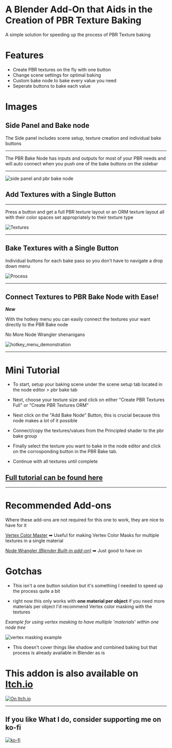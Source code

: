 # A Blender Add-On that Aids in the Creation of PBR Texture Baking

A simple solution for speeding up the process of PBR Texture baking


# Features

- Create PBR textures on the fly with one button
- Change scene settings for optimal baking 
- Custom bake node to bake every value you need
- Seperate buttons to bake each value

# Images

## Side Panel and Bake node

The Side panel includes scene setup, texture creation and individual bake buttons

***

The PBR Bake Node has inputs and outputs for most of your PBR needs and will auto connect when you push one of the bake buttons on the sidebar

***

![side panel and pbr bake node](images/panel_and_bake_node.png)

## Add Textures with a Single Button

***

Press a button and get a full PBR texture layout or an ORM texture layout all with their color spaces set appropriately to their texture type

![Textures](images/video/create_textures.webp)


***

## Bake Textures with a Single Button

Individual buttons for each bake pass so you don't have to navigate a drop down menu

![Process](images/video/autobake.webp)

---

## Connect Textures to PBR Bake Node with Ease!
***New***

With the hotkey menu you can easily connect the textures your want directly to the PBR Bake node

No More Node Wrangler shenanigans

![hotkey_menu_demonstration](images/hotkey_menu_demonstration.webp)

---

# Mini Tutorial

- To start, setup your baking scene under the scene setup tab located in the node editor > pbr bake tab

- Next, choose your texture size and click on either "Create PBR Textures Full" or "Create PBR Textures ORM"

- Next click on the "Add Bake Node" Button, this is crucial because this node makes a lot of it possible

- Connect/copy the textures/values from the Principled shader to the pbr bake group

- Finally select the texture you want to bake in the node editor and click on the corrosponding button in the PBR Bake tab.

- Continue with all textures until complete

## [Full tutorial can be found here](https://github.com/TehMerow/PBR_Bake_Tools/wiki/Tutorial)

---

# Recommended Add-ons

Where these add-ons are not required for this one to work, they are nice to have for it

[Vertex Color Master](https://github.com/andyp123/blender_vertex_color_master) ➡ Useful for making Vertex Color Masks for multiple textures in a single material

[Node Wrangler *(Blender Built-in add-on)*](https://docs.blender.org/manual/en/latest/addons/node/node_wrangler.html) ➡ Just good to have on  


# Gotchas

- This isn't a one button solution but it's something I needed to speed up the process quite a bit

- right now this only works with **one material per object** if you need more materials per object I'd recommend Vertex color masking with the textures

*Example for using vertex masking to have multiple 'materials' within one node tree*

![vertex masking example](images/vertex_masking_example.png)

- This doesn't cover things like shadow and combined baking but that process is already available in Blender as is


# This addon is also available on [Itch.io](https://tehmerow.itch.io/pbr-bake-tools)

[![On Itch.io](images/misc/itch.io_badge.svg)](https://tehmerow.itch.io/pbr-bake-tools)

---

## If you like What I do, consider supporting me on ko-fi

[![ko-fi](https://ko-fi.com/img/githubbutton_sm.svg)](https://ko-fi.com/Z8Z31DUBF)